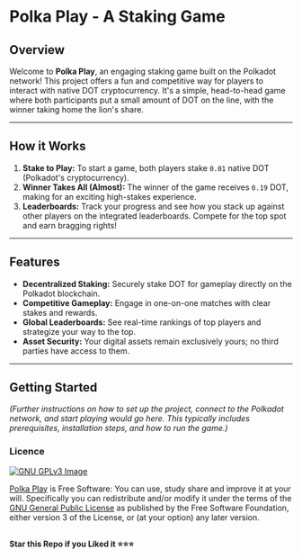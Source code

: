 # Polka Play - A Staking Game

## Overview

Welcome to **Polka Play**, an engaging staking game built on the Polkadot network! This project offers a fun and competitive way for players to interact with native DOT cryptocurrency. It's a simple, head-to-head game where both participants put a small amount of DOT on the line, with the winner taking home the lion's share.

---

## How it Works

1.  **Stake to Play:** To start a game, both players stake `0.01` native DOT (Polkadot's cryptocurrency).
2.  **Winner Takes All (Almost):** The winner of the game receives `0.19` DOT, making for an exciting high-stakes experience.
3.  **Leaderboards:** Track your progress and see how you stack up against other players on the integrated leaderboards. Compete for the top spot and earn bragging rights!

---

## Features

* **Decentralized Staking:** Securely stake DOT for gameplay directly on the Polkadot blockchain.
* **Competitive Gameplay:** Engage in one-on-one matches with clear stakes and rewards.
* **Global Leaderboards:** See real-time rankings of top players and strategize your way to the top.
* **Asset Security:** Your digital assets remain exclusively yours; no third parties have access to them.

---

## Getting Started

*(Further instructions on how to set up the project, connect to the Polkadot network, and start playing would go here. This typically includes prerequisites, installation steps, and how to run the game.)*

### Licence
[![GNU GPLv3 Image](https://www.gnu.org/graphics/gplv3-127x51.png)](http://www.gnu.org/licenses/gpl-3.0.en.html)  

[Polka Play](https://github.com/Shadow-Ash/PolkaPlay) is Free Software: You can use, study share and improve it at your
will. Specifically you can redistribute and/or modify it under the terms of the
[GNU General Public License](https://www.gnu.org/licenses/gpl.html) as
published by the Free Software Foundation, either version 3 of the License, or
(at your option) any later version. 

##

   **Star this Repo if you Liked it ⭐⭐⭐**
